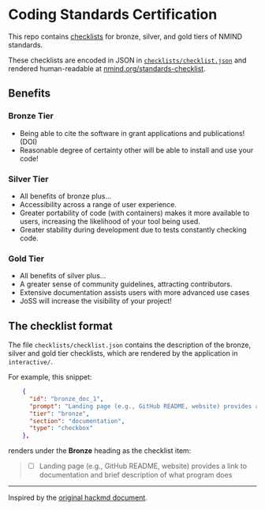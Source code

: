# Coding Standards Certification

This repo contains [checklists](https://www.nmind.org/standards-checklist) for bronze, silver, and gold tiers of NMIND standards.

These checklists are encoded in JSON in [`checklists/checklist.json`](checklists/checklist.json) and rendered human-readable at [nmind.org/standards-checklist](https://www.nmind.org/standards-checklist).

## Benefits

### Bronze Tier
- Being able to cite the software in grant applications and publications! (DOI)
- Reasonable degree of certainty other will be able to install and use your code!

### Silver Tier
- All benefits of bronze plus...
- Accessibility across a range of user experience.
- Greater portability of code (with containers) makes it more available to users, increasing the likelihood of your tool being used.
- Greater stability during development due to tests constantly checking code.

### Gold Tier
- All benefits of silver plus...
- A greater sense of community guidelines, attracting contributors.
- Extensive documentation assists users with more advanced use cases
- JoSS will increase the visibility of your project!

## The checklist format

The file `checklists/checklist.json` contains the description
of the bronze, silver and gold tier checklists, which
are rendered by the application in `interactive/`.

For example, this snippet:

```json
    {
      "id": "bronze_doc_1",
      "prompt": "Landing page (e.g., GitHub README, website) provides a link to documentation and brief description of what program does",
      "tier": "bronze",
      "section": "documentation",
      "type": "checkbox"
    },
```

renders under the **Bronze** heading as the checklist item:

> * [ ] Landing page (e.g., GitHub README, website) provides a link to documentation and brief description of what program does

---

Inspired by the [original hackmd document](https://hackmd.io/@mathiasg/SJCPHKZKu).
